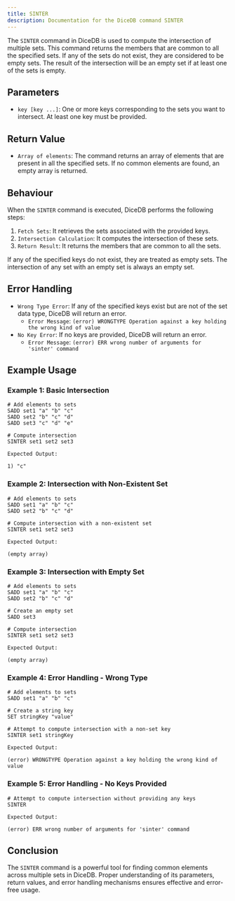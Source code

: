 ```yaml
---
title: SINTER
description: Documentation for the DiceDB command SINTER
---
```


The `SINTER` command in DiceDB is used to compute the intersection of multiple sets. This command returns the members that are common to all the specified sets. If any of the sets do not exist, they are considered to be empty sets. The result of the intersection will be an empty set if at least one of the sets is empty.

## Parameters

- `key [key ...]`: One or more keys corresponding to the sets you want to intersect. At least one key must be provided.

## Return Value

- `Array of elements`: The command returns an array of elements that are present in all the specified sets. If no common elements are found, an empty array is returned.

## Behaviour

When the `SINTER` command is executed, DiceDB performs the following steps:

1. `Fetch Sets`: It retrieves the sets associated with the provided keys.
1. `Intersection Calculation`: It computes the intersection of these sets.
1. `Return Result`: It returns the members that are common to all the sets.

If any of the specified keys do not exist, they are treated as empty sets. The intersection of any set with an empty set is always an empty set.

## Error Handling

- `Wrong Type Error`: If any of the specified keys exist but are not of the set data type, DiceDB will return an error.
  - `Error Message`: `(error) WRONGTYPE Operation against a key holding the wrong kind of value`
- `No Key Error`: If no keys are provided, DiceDB will return an error.
  - `Error Message`: `(error) ERR wrong number of arguments for 'sinter' command`

## Example Usage

### Example 1: Basic Intersection

```shell
# Add elements to sets
SADD set1 "a" "b" "c"
SADD set2 "b" "c" "d"
SADD set3 "c" "d" "e"

# Compute intersection
SINTER set1 set2 set3
```

`Expected Output:`

```shell
1) "c"
```

### Example 2: Intersection with Non-Existent Set

```shell
# Add elements to sets
SADD set1 "a" "b" "c"
SADD set2 "b" "c" "d"

# Compute intersection with a non-existent set
SINTER set1 set2 set3
```

`Expected Output:`

```shell
(empty array)
```

### Example 3: Intersection with Empty Set

```shell
# Add elements to sets
SADD set1 "a" "b" "c"
SADD set2 "b" "c" "d"

# Create an empty set
SADD set3

# Compute intersection
SINTER set1 set2 set3
```

`Expected Output:`

```shell
(empty array)
```

### Example 4: Error Handling - Wrong Type

```shell
# Add elements to sets
SADD set1 "a" "b" "c"

# Create a string key
SET stringKey "value"

# Attempt to compute intersection with a non-set key
SINTER set1 stringKey
```

`Expected Output:`

```shell
(error) WRONGTYPE Operation against a key holding the wrong kind of value
```

### Example 5: Error Handling - No Keys Provided

```shell
# Attempt to compute intersection without providing any keys
SINTER
```

`Expected Output:`

```shell
(error) ERR wrong number of arguments for 'sinter' command
```

## Conclusion

The `SINTER` command is a powerful tool for finding common elements across multiple sets in DiceDB. Proper understanding of its parameters, return values, and error handling mechanisms ensures effective and error-free usage.

